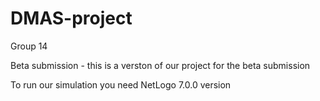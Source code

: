 # DMAS-project
Group 14

Beta submission - this is a verston of our project for the beta submission

To run our simulation you need NetLogo 7.0.0 version 
